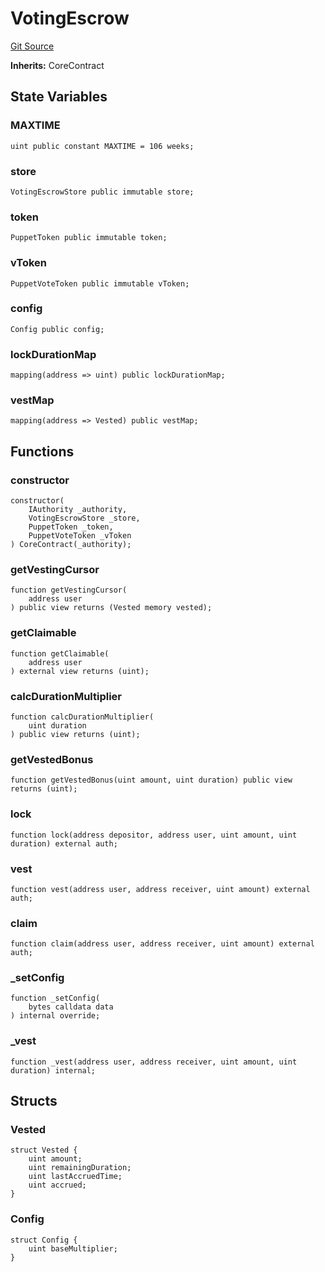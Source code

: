 # VotingEscrow
[Git Source](https://github.com/GMX-Blueberry-Club/puppet-contracts/blob/e5748352ed9f301367f1ad7b3c58fa7a54733d2c/src/tokenomics/VotingEscrow.sol)

**Inherits:**
CoreContract


## State Variables
### MAXTIME

```solidity
uint public constant MAXTIME = 106 weeks;
```


### store

```solidity
VotingEscrowStore public immutable store;
```


### token

```solidity
PuppetToken public immutable token;
```


### vToken

```solidity
PuppetVoteToken public immutable vToken;
```


### config

```solidity
Config public config;
```


### lockDurationMap

```solidity
mapping(address => uint) public lockDurationMap;
```


### vestMap

```solidity
mapping(address => Vested) public vestMap;
```


## Functions
### constructor


```solidity
constructor(
    IAuthority _authority,
    VotingEscrowStore _store,
    PuppetToken _token,
    PuppetVoteToken _vToken
) CoreContract(_authority);
```

### getVestingCursor


```solidity
function getVestingCursor(
    address user
) public view returns (Vested memory vested);
```

### getClaimable


```solidity
function getClaimable(
    address user
) external view returns (uint);
```

### calcDurationMultiplier


```solidity
function calcDurationMultiplier(
    uint duration
) public view returns (uint);
```

### getVestedBonus


```solidity
function getVestedBonus(uint amount, uint duration) public view returns (uint);
```

### lock


```solidity
function lock(address depositor, address user, uint amount, uint duration) external auth;
```

### vest


```solidity
function vest(address user, address receiver, uint amount) external auth;
```

### claim


```solidity
function claim(address user, address receiver, uint amount) external auth;
```

### _setConfig


```solidity
function _setConfig(
    bytes calldata data
) internal override;
```

### _vest


```solidity
function _vest(address user, address receiver, uint amount, uint duration) internal;
```

## Structs
### Vested

```solidity
struct Vested {
    uint amount;
    uint remainingDuration;
    uint lastAccruedTime;
    uint accrued;
}
```

### Config

```solidity
struct Config {
    uint baseMultiplier;
}
```

